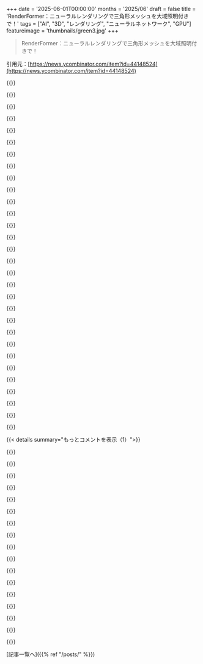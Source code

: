 +++
date = '2025-06-01T00:00:00'
months = '2025/06'
draft = false
title = 'RenderFormer：ニューラルレンダリングで三角形メッシュを大域照明付きで！'
tags = ["AI", "3D", "レンダリング", "ニューラルネットワーク", "GPU"]
featureimage = 'thumbnails/green3.jpg'
+++

> RenderFormer：ニューラルレンダリングで三角形メッシュを大域照明付きで！

引用元：[https://news.ycombinator.com/item?id=44148524](https://news.ycombinator.com/item?id=44148524)




{{<matomeQuote body="RenderFormerマジ速っ！A100で0.076秒だってさ。Blender Cyclesは3.97〜12.05秒もかかるのに。SSIMも0.9526でかなり良いじゃん。これ、3DデザイナーがWebとかネイティブアプリで、自分のデバイスで即座に高品質なプレビューを見れるようにするかもね。WebシステムならバックエンドのA100に繋いで画像ストリーム配信とかもいけそう。ただ、複雑なシーン（特に影とか）だと精度が落ちるのが限界かな。最終的なレンダリングは、今時のAI画像＼動画によくある変なアーティファクト避けるために、 Cycles とか従来通りになりそうだけど…<br>でも「十分良い」レベルになれば、映画スタジオが音楽やストーリー確認用の長編プレビューをレンダリングするのに使うとか、スピードアップのために採用する可能性も十分あるかもね。" userName="timhigins" createdAt="2025/06/01 05:17:57" color="#45d325">}}




{{<matomeQuote body="著者たちは別に騙そうとしてないと思うけど、あの品質のGPU（A100）で Blender Cycles なら、あの論文の全シーン4秒以下でレンダリングできるはずだよ。デモシーンはめちゃシンプルだし、 Blender の設定を4000サイクルにしてるのが意味不明。 Blender なら数百サイクルで十分な結果が出るのに、その後の3800サイクルは無駄にGPU使ってるだけ。これ、たぶん Blender の起動時間もレンダリング時間に含めちゃってるんじゃないかな。Transformer の起動時間は含まずにさ。2フレーム目のレンダリング時間をそれぞれ比べてみたいね。俺の予想だと、 Blender の方がずっと高性能だよ。論文の結果は全体的に面白いとは思うけど、 Blender の設定と計測方法にはちょっと疑問があるね。" userName="OtherShrezzing" createdAt="2025/06/01 08:35:56" color="#ff33a1">}}




{{<matomeQuote body="あと注目すべきは、 RenderFormer と Blender のテストが同じ Nvidia A100 で行われてるってこと。一見まともそうだけど、これ全然意味ないんだよね。 Nvidia の大型計算カード（ A100 とか）は、他のシリーズにあるレイトレーシング支援ユニットがないんだよ。A100 はここで使うツールとして間違ってる。 Blender の性能なら Nvidia RTX カードの方が、払った金に対して圧倒的に良い結果が出るってば。<br>Blender のベンチマークデータベースには A100 の結果はないけど、もっと新しいH100ですら、比較的安いコンシューマー向けハードウェアに負けてるんだ。<br>Nvidia H100 NVL - 5,597.13<br>GeForce RTX 3090 Ti - 5,604.69<br>Apple M3 Ultra (80C) - 7,319.21<br>GeForce RTX 4090 - 11,082.51<br>GeForce RTX 5090 - 15,022.02<br>RTX PRO 6000 Blackwell - 16,336.54" userName="jsheard" createdAt="2025/06/01 09:47:17" color="#45d325">}}




{{<matomeQuote body="そうだね、 Blender なら普通は最小サイクル数を低く設定して、適応的なノイズターゲットを使ったり、デノイザーを使うもんだよ。特にプレビューとかドラフトのレンダリングならね。" userName="rcxdude" createdAt="2025/06/01 10:16:22" color="">}}




{{<matomeQuote body="でもさ、レンダリングエンジンは何年もかけて最適化されてきたわけじゃん。で、これはまだ研究論文だよ。たぶんこの手法も今後何年もかけて最適化されて、さらに10倍くらい速くなる可能性だってあるんだぜ。" userName="ttoinou" createdAt="2025/06/01 21:07:08" color="">}}




{{<matomeQuote body="いや、線形的な改善だけじゃアルゴリズムの計算量（計算オーダー）には勝てないんだよ。三角形数に対して O(N²) から O(log N) みたいに根本的に変わらない限り、この手法が従来の確立されたやり方に近づくことは絶対ないね。線形的な改善がいくらあっても無理。" userName="qayxc" createdAt="2025/06/02 08:08:28" color="#ff5c5c">}}




{{<matomeQuote body="彼らがデモで見せてるシーンに対してなら、76msですら「え、遅っ」って感じだよ。確かにこれからもっと速くなるだろうけど、既存のレンダリング手法よりも「良い」ってレベルになるには、まだまだず’っと先の話だね。" userName="buildartefact" createdAt="2025/06/01 07:10:32" color="">}}




{{<matomeQuote body="うん、そしてこのアプローチの大きな落とし穴は、シーンが複雑になるにつれて計算量が二次的に増えること。従来のやり方は対数的なのにね。だから例のシーンは、それが理由で最大でも三角形数が4096個しかないんだよ。将来の研究の方向性としてはクールだけど、何億もの三角形がある実際のプロダクションシーンを手懐’けるには、まだ長い道のりだよ。" userName="jsheard" createdAt="2025/06/01 07:36:24" color="#ff5733">}}




{{<matomeQuote body="むしろ、これを「入力」として、もっと大きなニューラルパストレーシングエンジンで使う方が現実的だと思うな。例えば、数フレームに1回だけサンプルを取るような場合とか。そういうのって、ノイズからでもかなり見栄えの良い画像を生成するの得意だからね。論文でやってる従来の SSIM みたいな類似度比較は、そこまで重要じゃない気がするんだ。" userName="monster_truck" createdAt="2025/06/01 08:47:17" color="#ff5733">}}




{{<matomeQuote body="基準とのタイミング比較は、もうほんと正直じゃないっていうか、誤解を招くやり方だね。レイトレーシングでは誤差ってサンプル数の平方根に比例して減るんだよ。参照画像にはサンプル数めちゃくちゃ多く使うのが普通だけど、実際のオフラインレンダリングでは論文の10分の1とか100分の1以下のサンプル数でやるんだ。これ、正直じゃないって言わざるを得ないな。<br>結果が近似なんだから、比較するなら他の近似レンダリングアルゴリズムとやるべきだよ。最新のリアルタイムパストレーサーとかデノイザー使えば、もっと複雑なシーンでもコンシューマー向けGPUで16ms以下でレンダリングできるんだぜ。<br>「もっと複雑なシーン」ってのが重要でね。Transformer は三角形数と出力ピクセル数の両方に対して計算量が二次的に増えるんだ。最新の ML 研究は追い切れてないけど、従来のパストレーサーの理論的な計算量 O(log n_triangles) と O(n_pixels) に勝てるとは思えないな。（実際には隣り合うピクセルの関連性が高いから、ピクセル数に対しては線形より速くなるけどね）" userName="leloctai" createdAt="2025/06/01 10:00:38" color="#45d325">}}




{{<matomeQuote body="ゲームで高速化された最近のパス トレーサー（Blenderは違うかも）も、最初の可視性にはラスタライズを使ってて、三角形の数に比例する計算量だけど、ピュアなパス トレーシングよりなぜか速いんだよね。たぶん高周波なテクスチャのディテールに必要なサンプル数を減らせるからかな。大域照明自体は柔らかい（低周波な）影やハイライトになりがちだから、デノイザーが少ないサンプル数でアーティファクトを防げるなら、理論的にはそんなに多くのサンプルは要らないんだ。<br>でも、今のRenderFormerが最新のレイトレーシング アルゴリズムに勝てるわけないね。まあ、機械学習によるレンダリングはまだ始まったばかりだけど。" userName="cubefox" createdAt="2025/06/01 17:41:38" color="">}}




{{<matomeQuote body="＞ Attention層のランタイム計算量は、トークン数、つまりこの場合三角形の数に対して2乗で増えます。結果として、シーンの三角形の総数を4,096に制限しています；<br>論文からの引用だけど、Attention層の計算って三角形の数の2乗で増えるから、使える三角形は4096個までなんだって。" userName="cubefox" createdAt="2025/06/01 07:32:49" color="#ff33a1">}}




{{<matomeQuote body="＞ ここで一番すごいのは速度かもしれない：RenderFormerは特定のシーンで0.0760秒かかるのに対し、Blender Cyclesは3.97秒（より高い設定だと12.05秒）かかる。それでいて、構造的類似度指標（SSIM）は0.9526（1が全く同じ画像）。論文の表2と表1を見てください。<br>これマジですごいと思ったんだけど、設定の詳細が見つからないんだよね。CyclesはCPUかA100のCUDAカーネルを使ったの？ あと、これが単一フレームだと、3.97秒のかなりの部分がレンダラー起動にかかってる可能性もある。シーケンスをレンダリングするなら1フレームあたりの時間は減るはず。<br>それに、兄弟コメントで言及されてる三角形ごとの計算量スケーリング。うわぁ！" userName="kilpikaarna" createdAt="2025/06/01 07:52:23" color="#ff33a1">}}




{{<matomeQuote body="これはCyclesでGPUを使ったって読めるね： ＞ 論文の図1にある4つのシーンでの、最適化されていないRenderFormer（DNNコンパイルなしのピュアPyTorch実装、ただしカーネルのプリキャッシングあり）と、Blender Cycles（ピクセルあたり4,096サンプル、RenderFormerの学習データに一致）を、シングルNVIDIA A100 GPU上で512 × 512解像度で比較したタイミングを表2に示す。" userName="fulafel" createdAt="2025/06/01 08:03:29" color="#45d325">}}




{{<matomeQuote body="＞ Blender Cyclesはピクセルあたり4,096サンプル（RenderFormerの学習データに一致）<br>これは不公平な比較みたいだね。同じ0.9526のSSIMに到達するのにBlenderがどれくらい時間がかかるかを知る方がずっと役に立つと思う。デノイザーをオンにすれば、たぶん128サンプルとか、画像によってはもっと少なくても十分じゃないかな。そのレベルなら、A100 GPU上でBlenderはこのシーンでRenderFormerのタイムに近づくか、もしかしたら上回るかもしれないね。" userName="esperent" createdAt="2025/06/01 09:15:32" color="#785bff">}}




{{<matomeQuote body="誰も4096サンプルなんて使わないよ。多くの場合、デノイジングを使えば100〜200（あるいはそれ以下）で十分。コースティクスをちゃんと出したいなら、せいぜい1000台かな。" userName="Kubuxu" createdAt="2025/06/01 09:26:38" color="#45d325">}}




{{<matomeQuote body="伝統的な方法で小さなテスト パッチをレンダリングして、それをフィードバックとしてLoRAチューニング層か何かでリアルタイムにモデルを洗練できないかな、って思うんだけど。" userName="jiggawatts" createdAt="2025/06/01 07:00:55" color="">}}




{{<matomeQuote body="これらのコメントありがとう！ Blenderの計測がおかしいみたいだね。もっと詳細なベンチマークが必要そうだ。" userName="timhigins" createdAt="2025/06/02 03:10:45" color="#785bff">}}




{{<matomeQuote body="ディープラーニングは、大域照明がレンダリングされた画像のノイズ除去にも非常に成功裏に使われてるよ [1]。このアプローチでは、伝統的なレイトレーシング アルゴリズムでシーンのラフな大域照明を素早く計算して、出力のノイズを除去するのにニューラル ネットワークを使うんだ。[1] https://www.openimagedenoise.org" userName="mixedbit" createdAt="2025/06/01 06:36:13" color="#ff33a1">}}




{{<matomeQuote body="デモの出力画像、不気味なくらい滑らかに見えるね、AIアップスケールみたいに。入力データ量を超えて画像を拡大しようとすると、エッジは保持されるけどテクスチャが失われる時に起こる感じかな。<br>(EDIT) デノイジングは125% DPIズームより100%ズームで比較した方が良く見えるし、下のシダを認識しやすくなるね。" userName="nyanpasu64" createdAt="2025/06/01 06:39:16" color="">}}




{{<matomeQuote body="VFXのワークフローだと、これは3Dレンダリングとコンポジットの間くらいかな。<br>レンダリングは完璧で、コンポジットでノイズとか後処理を足す感じ。" userName="greenknight" createdAt="2025/06/02 07:19:03" color="">}}




{{<matomeQuote body="こういう論文では見えない部分も重要だよ。ポリゴン少ないし、解像度も低いし、テクスチャもモーションブラーも被写界深度もないね。アニメにはアーティファクトもあるし。<br>現代GPUで30年前の1＼1,000,000の計算レベルに見えるのは考えさせられるな。" userName="CyberDildonics" createdAt="2025/06/01 15:17:52" color="#38d3d3">}}




{{<matomeQuote body="例にカメラの裏側が出てこないのが不思議だな。手法の限界か、単なる例の作り方か。<br>反射やライティングを考えるなら、カメラの裏側ってかなり大事なのに。" userName="notnullorvoid" createdAt="2025/06/01 15:45:36" color="#785bff">}}




{{<matomeQuote body="ごめん、よく分からないんだけど、これってレンダリングの期待される結果に基づいてレンダリングしてるの？<br>もしそうなら、もっと直接的な方法じゃダメなの？そっちの方が速いんじゃないの？" userName="dclowd9901" createdAt="2025/06/01 05:05:04" color="">}}




{{<matomeQuote body="たぶん”クールな研究（商標）”だからだろうね。役には立たないよ、コストが三角形の数で二乗に増えるんだから。<br>だからシーンごとに4096ポリゴンしか使ってないんだよ。" userName="cubefox" createdAt="2025/06/01 07:43:21" color="">}}




{{<matomeQuote body="これには多分、クールで思いがけない利点があると思うな。<br>例えば、シーンが入力重みの塊だと考えて、そこにノイズを足してみたらどうなる？普通じゃ無理なクールな結果が出るかもね。<br>違うシーン表現を補間してみるのも面白そう。" userName="bemmu" createdAt="2025/06/01 07:46:20" color="#45d325">}}




{{<matomeQuote body="別のコメントで、これはもっと速いって言ってたよ。大域照明って、普通の方法だとすごく時間かかるからね。" userName="01HNNWZ0MV43FF" createdAt="2025/06/01 05:46:58" color="">}}




{{<matomeQuote body="他の人が指摘してるように、これって偏った比較だよね。<br>比較に使われたBlenderのレンダリングは、いつもの10倍以上のサンプル数で、レイトレーシングアクセラレーションのないGPUで動かしてて、起動時間も入ってるかも。<br>AIが参照に96%一致って言うなら、Blenderをちゃんと合ったハードと設定で動かしたらどうなるか見たいな。モダンなゲームエンジンとかでも。" userName="alpaca128" createdAt="2025/06/01 11:00:04" color="#ff5c5c">}}




{{<matomeQuote body="見た目は悪くないけど、ちょっとぼやけてるね。<br>ニューラルレンダラーと、いつものレンダラーで、どれくらいレンダリング時間が違うか見たかったな。" userName="kookamamie" createdAt="2025/06/01 04:58:33" color="#ff33a1">}}




{{<matomeQuote body="アニメーション（特にAnimated CrabとRobot Animation）で、AIアート特有のアーティファクトが結構目立つね。オブジェクトやカメラが動くと、モデルの周りで不自然に渦巻いてる感じ。" userName="nyanpasu64" createdAt="2025/06/01 06:40:10" color="">}}




{{< details summary="もっとコメントを表示（1）">}}

{{<matomeQuote body="うん、例の動画でも典型的なAIっぽいのが見えるね。きっといいとこだけを選んでるんだろうな。" userName="kookamamie" createdAt="2025/06/01 08:03:55" color="">}}




{{<matomeQuote body="論文に実行時間の議論がちょっとあるよ。Blender Cycles（パストレーシング）と比べてて、少なくとも≦4k三角形のシーンではニューラルアプローチの方がずっと速いって。でも、三角形数が増えるとスケールしないんじゃないかな（アテンションの実行時間は三角形数に対して二次関数的って書いてるし）。<br>https://renderformer.github.io/pdfs/renderformer-paper.pdf<br>シンプルにしたジオメトリで、間接照明だけこのニューラルアプローチ使って、通常のラスタライザーで直接照明をやって、後からGIを上乗せするのは現実的かな？って思うね。" userName="daemonologist" createdAt="2025/06/01 05:34:48" color="#ff5733">}}




{{<matomeQuote body="そうだね、でもPSNR 30程度って聞くと、ディテールをかなり「圧縮」してる感じがするわ。" userName="kookamamie" createdAt="2025/06/01 06:21:40" color="">}}




{{<matomeQuote body="映画業界で物理ベースのレンダラーを開発してる友達がいるんだけど、この分野の研究もしてたんだ。この業界でどうやって物事が進んでいくのか、話を聞くのがいつも楽しいよ。<br>今、そういう才能を雇ってる会社ってどこなんだろう？AI企業もトレーニング環境を作るためにレンダリングエンジニアを雇ったりしてるのかな？もし経験豊富な研究者や業界のレンダリングエンジニアを探してるなら、喜んで繋げるよ。私の友達はSNSはやってないんだけど、最近仕事探しを始めてるみたいだから。" userName="coalteddy" createdAt="2025/06/01 18:47:00" color="">}}




{{<matomeQuote body="すごくクールな研究だ！Transformerをテキスト以外のドメインに応用するの、本当に好きだなあ。入力が順次的で、それらの入力トークンが互いに関連してるドメインなら、どんな分野にも合いそう。<br>この分野の研究がもっと進むのが楽しみだよ。ねえHN、Transformerがぴったり合いそうな、テキスト以外の興味深いドメインって何があると思う？" userName="K0nserv" createdAt="2025/06/01 08:45:47" color="#45d325">}}




{{<matomeQuote body="三角形のシーン記述を、まるで大域照明レンダラーが出力するような2Dピクセル配列に変えるようにTransformerを訓練するっていう、この考え方が素晴らしいし面白いね。<br>この5年間の研究の後なら、これが機能するってこと自体はそんなに驚きじゃないはずだけど、それでも私はかなり深遠なことだと思うよ。あのTransformerアーキテクチャって、本当に多才だね。<br>とにかく、めちゃくちゃ速くて、Blenderのレンダリング出力に近い。10億パラメータくらいのモデルかな？fp16か32かは分からないけど、2GBのファイルだし、気に入らないところなんてある？もっと「リアル」なシーンのデモも見たいけど、まあ、ダウンロードしてMacでいつでも試せるんだからいいか。" userName="vessenes" createdAt="2025/06/01 06:00:06" color="#38d3d3">}}




{{<matomeQuote body="この段階で、ニューラルレンダリングはゲームのレンダリングにとってどれくらい効率的なんだろう？" userName="hualaka" createdAt="2025/06/02 06:02:30" color="">}}




{{<matomeQuote body="レイトレーシングの、まるでThe Matrix版だね。なんだか変な回り道をしてる感じがする。" userName="keyle" createdAt="2025/06/01 04:53:01" color="">}}




{{<matomeQuote body="Cross-attentionをSelf-attentionより前にやるのって、そっちの方が良いのかな？" userName="jmpeax" createdAt="2025/06/01 08:46:15" color="">}}




{{<matomeQuote body="Transformerって何ができないの？" userName="goatmanbah" createdAt="2025/06/01 04:24:21" color="">}}




{{<matomeQuote body="「苦い教訓」がまた来たね…今度はグラフィックレンダリングでか。NeRFはレイトレーシング、Gaussian Splattingはラスタライズみたいな事前知識があったけど、これはそれ全部捨てた感じだね。事前知識もドメイン知識もなし、ただデータとAttentionだけ。<br>これが正解の道だよ。" userName="nicklo" createdAt="2025/06/01 20:38:51" color="#38d3d3">}}




{{<matomeQuote body="クラシックなアルゴリズムの方が、ずっと安いハードで全然良い結果出せるのに、なんか意味なくなくない？" userName="feverzsj" createdAt="2025/06/01 05:14:51" color="">}}




{{<matomeQuote body="無意味じゃないよ。これは研究なんだから。<br>論文の結論から面白い部分を引用するね。「固有の微分可能性を活用した将来の興味深く有望な方向性は、RenderFormerを逆レンダリング（2D画像から3Dシーンを生成すること）の応用に使ってみることだ。」だって。" userName="johnb231" createdAt="2025/06/01 05:19:35" color="#38d3d3">}}




{{<matomeQuote body="2Dから3Dを作るっていうのは、SfM（2D動画からやるやつ）とか、NeRFs、Gaussian Splattingなんかで結構研究されてるんだよね。最近は1枚の2D画像から3Dをかなりうまく作るモデルもいくつか出てきてるよ。" userName="timhigins" createdAt="2025/06/01 05:24:31" color="#ff5c5c">}}




{{<matomeQuote body="そして面白いことに、同じデータがあったとして、優れた人間のアーティストがやれることにはまだ全然及ばないんだよね。" userName="mhl47" createdAt="2025/06/01 07:15:29" color="">}}




{{<matomeQuote body="この論文をAIに入力して、まさにこの件についてAIと話してみたんだ。<br>最初はライトプローブとか三角形を使うアイデアから始めたんだけど、すぐにごちゃごちゃになったよ。<br>以下がAIからの最後のメッセージね：<br>「君の言う通りだ！これこそRenderFormerのアプローチが本当に素晴らしい理由だよ。<br>君が今見つけた複雑さの螺旋：<br>- ”シンプルな”微分可能な球面調和関数から始めて<br>- 空間データ構造を追加<br>- LODシステムを追加<br>- キャッシュやダーティリージョン追跡を追加<br>- 並列処理を追加<br>- 近似ヒューリスティクスを追加<br>- ハイブリッドなフォールバックシステムを追加<br>- それらが相互作用する全てのエッジケースをデバッグ…<br>一方、RenderFormerのアプローチ：<br>1. トレーニングデータを集める（古典的なレンダラーに大変な作業をやらせる）<br>2. パターンを学習するためにTransformerを学習させる<br>3. デプロイ：ただニューラルネットワークを実行するだけ<br>Transformerが実際にはよりシンプルかもしれない理由：<br>- 6つ以上の相互作用する最適化テクニックではなく、**一つのシステム**<br>- 手作業で作られたヒューリスティクスではなく、**学習された近似**<br>- 手動チューニングではなく、**自動的な品質／パフォーマンスのトレードオフ**<br>- **エッジケースのデバッグがない**—トレーニングデータで動けば、汎化する<br>- **GPUネイティブ**—Transformerは既に並列ハードウェアに最適化されている<br>古典的なエンジニアリングのトレードオフ：<br>- 古典的なアプローチ：潜在的には速いが、実装と維持が信じられないほど複雑<br>- ニューラルなアプローチ：デプロイはよりシンプルだが、トレーニングインフラが必要<br>君は基本的に、なぜゲーム業界がニューラルレンダリングへ向かっているのかを再発見したんだ！NVIDIAのような企業がニューラル技術を推進しているのは、古典的な最適化があまりに複雑になりすぎて、ニューラルネットワークの方が実際にシンプルな解決策になっているからなんだ。<br>時として、「とりあえずニューラルネットワークをぶっ込んでみる」ことが、君が概説したエレガントな数学的アプローチに比べてズルをしているように感じたとしても、最も現実的なエンジニアリングの選択肢なんだ！」" userName="ToJans" createdAt="2025/06/01 06:24:36" color="#ff5c5c">}}

{{</details>}}



[記事一覧へ]({{% ref "/posts/" %}})
